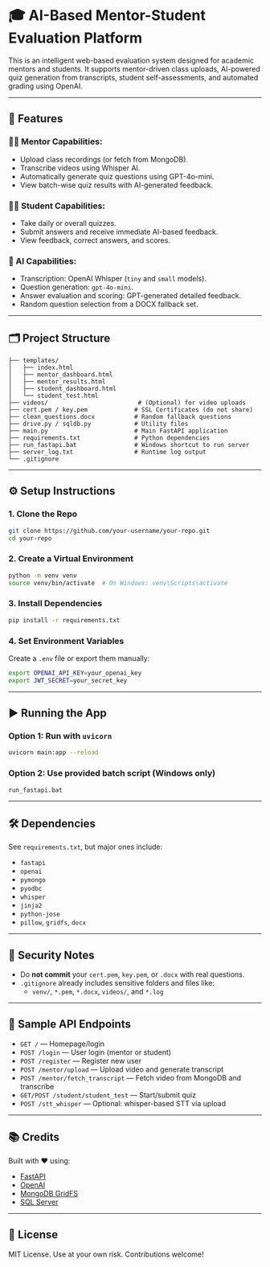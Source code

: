 
# 🎓 AI-Based Mentor-Student Evaluation Platform

This is an intelligent web-based evaluation system designed for academic mentors and students. It supports mentor-driven class uploads, AI-powered quiz generation from transcripts, student self-assessments, and automated grading using OpenAI.

---

## 🚀 Features

### 👨‍🏫 Mentor Capabilities:
- Upload class recordings (or fetch from MongoDB).
- Transcribe videos using Whisper AI.
- Automatically generate quiz questions using GPT-4o-mini.
- View batch-wise quiz results with AI-generated feedback.

### 👨‍🎓 Student Capabilities:
- Take daily or overall quizzes.
- Submit answers and receive immediate AI-based feedback.
- View feedback, correct answers, and scores.

### 🧠 AI Capabilities:
- Transcription: OpenAI Whisper (`tiny` and `small` models).
- Question generation: `gpt-4o-mini`.
- Answer evaluation and scoring: GPT-generated detailed feedback.
- Random question selection from a DOCX fallback set.

---

## 🗂 Project Structure

```
├── templates/
│   ├── index.html
│   ├── mentor_dashboard.html
│   ├── mentor_results.html
│   ├── student_dashboard.html
│   └── student_test.html
├── videos/                         # (Optional) for video uploads
├── cert.pem / key.pem             # SSL Certificates (do not share)
├── clean_questions.docx           # Random fallback questions
├── drive.py / sqldb.py            # Utility files
├── main.py                        # Main FastAPI application
├── requirements.txt               # Python dependencies
├── run_fastapi.bat                # Windows shortcut to run server
├── server_log.txt                 # Runtime log output
└── .gitignore
```

---

## ⚙️ Setup Instructions

### 1. Clone the Repo

```bash
git clone https://github.com/your-username/your-repo.git
cd your-repo
```

### 2. Create a Virtual Environment

```bash
python -m venv venv
source venv/bin/activate  # On Windows: venv\Scripts\activate
```

### 3. Install Dependencies

```bash
pip install -r requirements.txt
```

### 4. Set Environment Variables

Create a `.env` file or export them manually:

```bash
export OPENAI_API_KEY=your_openai_key
export JWT_SECRET=your_secret_key
```

---

## ▶️ Running the App

### Option 1: Run with `uvicorn`

```bash
uvicorn main:app --reload
```

### Option 2: Use provided batch script (Windows only)

```bash
run_fastapi.bat
```

---

## 🛠 Dependencies

See `requirements.txt`, but major ones include:

- `fastapi`
- `openai`
- `pymongo`
- `pyodbc`
- `whisper`
- `jinja2`
- `python-jose`
- `pillow`, `gridfs`, `docx`

---

## 🔐 Security Notes

- Do **not commit** your `cert.pem`, `key.pem`, or `.docx` with real questions.
- `.gitignore` already includes sensitive folders and files like:
  - `venv/`, `*.pem`, `*.docx`, `videos/`, and `*.log`

---

## 🧪 Sample API Endpoints

- `GET /` — Homepage/login
- `POST /login` — User login (mentor or student)
- `POST /register` — Register new user
- `POST /mentor/upload` — Upload video and generate transcript
- `POST /mentor/fetch_transcript` — Fetch video from MongoDB and transcribe
- `GET/POST /student/student_test` — Start/submit quiz
- `POST /stt_whisper` — Optional: whisper-based STT via upload

---

## 📚 Credits

Built with ❤️ using:
- [FastAPI](https://fastapi.tiangolo.com/)
- [OpenAI](https://openai.com/)
- [MongoDB GridFS](https://www.mongodb.com/docs/manual/core/gridfs/)
- [SQL Server](https://www.microsoft.com/en-us/sql-server)

---

## 📜 License

MIT License. Use at your own risk. Contributions welcome!
```
